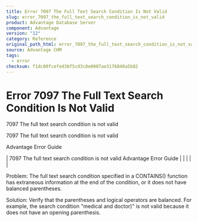 ```yaml
---
title: Error 7097 The Full Text Search Condition Is Not Valid
slug: error_7097_the_full_text_search_condition_is_not_valid
product: Advantage Database Server
component: Advantage
version: "12"
category: Reference
original_path_html: error_7097_the_full_text_search_condition_is_not_valid.htm
source: Advantage CHM
tags:
  - error
checksum: f1dc00fcefed36f5cd3c8e0007ae3176848a5b82
---
```


# Error 7097 The Full Text Search Condition Is Not Valid

7097 The full text search condition is not valid

7097 The full text search condition is not valid

Advantage Error Guide

| 7097 The full text search condition is not valid  Advantage Error Guide |  |  |  |  |

Problem: The full text search condition specified in a CONTAINS() function has extraneous information at the end of the condition, or it does not have balanced parentheses.

Solution: Verify that the parentheses and logical operators are balanced. For example, the search condition "medical and doctor)" is not valid because it does not have an opening parenthesis.
